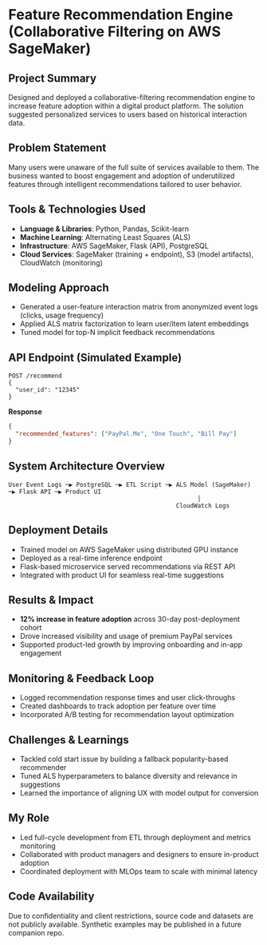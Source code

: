 # Feature Recommendation Engine (Collaborative Filtering on AWS SageMaker)

## Project Summary
Designed and deployed a collaborative-filtering recommendation engine to increase feature adoption within a digital product platform. The solution suggested personalized services to users based on historical interaction data.

## Problem Statement
Many users were unaware of the full suite of services available to them. The business wanted to boost engagement and adoption of underutilized features through intelligent recommendations tailored to user behavior.

## Tools & Technologies Used
- **Language & Libraries**: Python, Pandas, Scikit-learn  
- **Machine Learning**: Alternating Least Squares (ALS)  
- **Infrastructure**: AWS SageMaker, Flask (API), PostgreSQL  
- **Cloud Services**: SageMaker (training + endpoint), S3 (model artifacts), CloudWatch (monitoring)

## Modeling Approach
- Generated a user-feature interaction matrix from anonymized event logs (clicks, usage frequency)
- Applied ALS matrix factorization to learn user/item latent embeddings
- Tuned model for top-N implicit feedback recommendations

## API Endpoint (Simulated Example)
```
POST /recommend
{
  "user_id": "12345"
}
```
**Response**
```json
{
  "recommended_features": ["PayPal.Me", "One Touch", "Bill Pay"]
}
```

## System Architecture Overview
```
User Event Logs ─▶ PostgreSQL ─▶ ETL Script ─▶ ALS Model (SageMaker) ─▶ Flask API ─▶ Product UI
                                                     │
                                               CloudWatch Logs
```

## Deployment Details
- Trained model on AWS SageMaker using distributed GPU instance
- Deployed as a real-time inference endpoint
- Flask-based microservice served recommendations via REST API
- Integrated with product UI for seamless real-time suggestions

## Results & Impact
- **12% increase in feature adoption** across 30-day post-deployment cohort
- Drove increased visibility and usage of premium PayPal services
- Supported product-led growth by improving onboarding and in-app engagement

## Monitoring & Feedback Loop
- Logged recommendation response times and user click-throughs
- Created dashboards to track adoption per feature over time
- Incorporated A/B testing for recommendation layout optimization

## Challenges & Learnings
- Tackled cold start issue by building a fallback popularity-based recommender
- Tuned ALS hyperparameters to balance diversity and relevance in suggestions
- Learned the importance of aligning UX with model output for conversion

## My Role
- Led full-cycle development from ETL through deployment and metrics monitoring
- Collaborated with product managers and designers to ensure in-product adoption
- Coordinated deployment with MLOps team to scale with minimal latency

## Code Availability
Due to confidentiality and client restrictions, source code and datasets are not publicly available. Synthetic examples may be published in a future companion repo.
